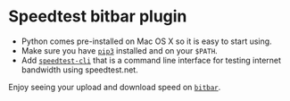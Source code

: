 Speedtest bitbar plugin
=======================
* Python comes pre-installed on Mac OS X so it is easy to start using.
* Make sure you have [`pip3`](https://pip.pypa.io/en/stable/) installed and on your `$PATH`.
* Add [`speedtest-cli`](https://github.com/sivel/speedtest-cli) that is a command line interface for testing internet bandwidth using speedtest.net.

Enjoy seeing your upload and download speed on [`bitbar`](https://getbitbar.com/).